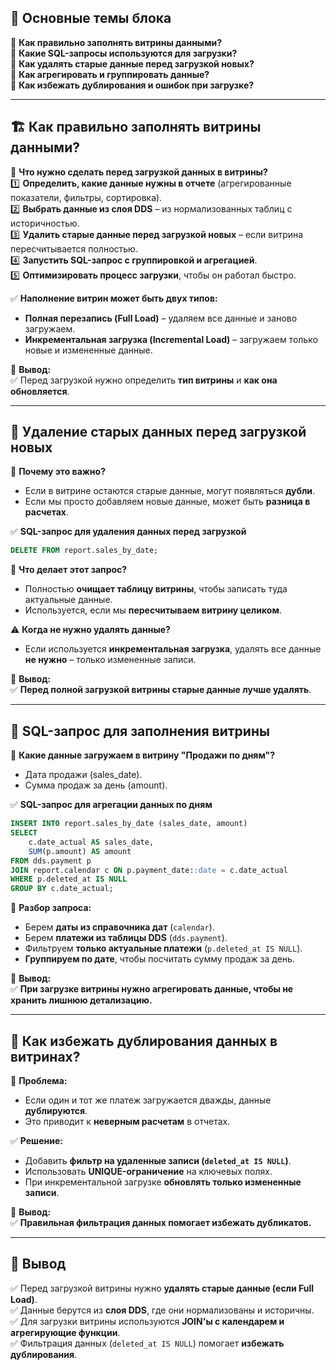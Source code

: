 ## 🎯 **Основные темы блока**

🔹 **Как правильно заполнять витрины данными?**  
🔹 **Какие SQL-запросы используются для загрузки?**  
🔹 **Как удалять старые данные перед загрузкой новых?**  
🔹 **Как агрегировать и группировать данные?**  
🔹 **Как избежать дублирования и ошибок при загрузке?**

---

## 🏗 **Как правильно заполнять витрины данными?**

🎯 **Что нужно сделать перед загрузкой данных в витрины?**  
1️⃣ **Определить, какие данные нужны в отчете** (агрегированные показатели, фильтры, сортировка).  
2️⃣ **Выбрать данные из слоя DDS** – из нормализованных таблиц с историчностью.  
3️⃣ **Удалить старые данные перед загрузкой новых** – если витрина пересчитывается полностью.  
4️⃣ **Запустить SQL-запрос с группировкой и агрегацией**.  
5️⃣ **Оптимизировать процесс загрузки**, чтобы он работал быстро.

✅ **Наполнение витрин может быть двух типов:**

- **Полная перезапись (Full Load)** – удаляем все данные и заново загружаем.
- **Инкрементальная загрузка (Incremental Load)** – загружаем только новые и измененные данные.

📌 **Вывод:**  
✅ Перед загрузкой нужно определить **тип витрины** и **как она обновляется**.

---

## 📌 **Удаление старых данных перед загрузкой новых**

🎯 **Почему это важно?**

- Если в витрине остаются старые данные, могут появляться **дубли**.
- Если мы просто добавляем новые данные, может быть **разница в расчетах**.

✅ **SQL-запрос для удаления данных перед загрузкой**

```sql
DELETE FROM report.sales_by_date;
```

📌 **Что делает этот запрос?**

- Полностью **очищает таблицу витрины**, чтобы записать туда актуальные данные.
- Используется, если мы **пересчитываем витрину целиком**.

⚠️ **Когда не нужно удалять данные?**

- Если используется **инкрементальная загрузка**, удалять все данные **не нужно** – только измененные записи.

📌 **Вывод:**  
✅ **Перед полной загрузкой витрины старые данные лучше удалять**.

---

## 📌 **SQL-запрос для заполнения витрины**

🎯 **Какие данные загружаем в витрину "Продажи по дням"?**

- Дата продажи (sales_date).
- Сумма продаж за день (amount).

✅ **SQL-запрос для агрегации данных по дням**

```sql
INSERT INTO report.sales_by_date (sales_date, amount)
SELECT 
    c.date_actual AS sales_date,
    SUM(p.amount) AS amount
FROM dds.payment p
JOIN report.calendar c ON p.payment_date::date = c.date_actual
WHERE p.deleted_at IS NULL
GROUP BY c.date_actual;
```

📌 **Разбор запроса:**

- Берем **даты из справочника дат** (`calendar`).
- Берем **платежи из таблицы DDS** (`dds.payment`).
- Фильтруем **только актуальные платежи** (`p.deleted_at IS NULL`).
- **Группируем по дате**, чтобы посчитать сумму продаж за день.

📌 **Вывод:**  
✅ **При загрузке витрины нужно агрегировать данные, чтобы не хранить лишнюю детализацию.**

---

## 📌 **Как избежать дублирования данных в витринах?**

🎯 **Проблема:**

- Если один и тот же платеж загружается дважды, данные **дублируются**.
- Это приводит к **неверным расчетам** в отчетах.

✅ **Решение:**

- Добавить **фильтр на удаленные записи (`deleted_at IS NULL`)**.
- Использовать **UNIQUE-ограничение** на ключевых полях.
- При инкрементальной загрузке **обновлять только измененные записи**.

📌 **Вывод:**  
✅ **Правильная фильтрация данных помогает избежать дубликатов.**

---

## 🔑 **Вывод**

✅ Перед загрузкой витрины нужно **удалять старые данные (если Full Load)**.  
✅ Данные берутся из **слоя DDS**, где они нормализованы и историчны.  
✅ Для загрузки витрины используются **JOIN'ы с календарем и агрегирующие функции**.  
✅ Фильтрация данных (`deleted_at IS NULL`) помогает **избежать дублирования**.